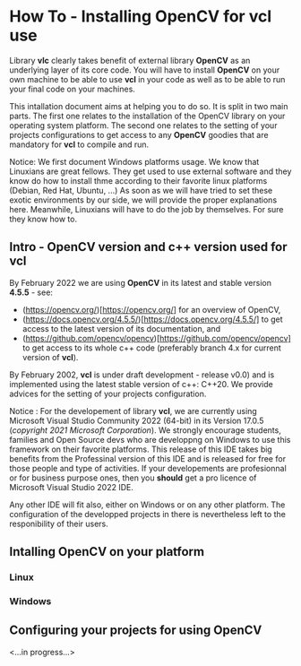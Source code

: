 # How To - Installing OpenCV for **vcl** use

Library **vlc** clearly takes benefit of external library **OpenCV** as an 
underlying layer of its core code. You will have to install **OpenCV** on 
your own machine to be able to use **vcl** in your code as well as to be 
able to run your final code on your machines.

This intallation document aims at helping you to do so. It is split in two 
main parts. The first one relates to the installation of the OpenCV library 
on your operating system platform. The second one relates to the setting of 
your projects configurations to get access to any **OpenCV** goodies that 
are mandatory for **vcl** to compile and run.

Notice: We first document Windows platforms usage. We know that Linuxians 
are great fellows. They get used to use external software and they know do 
how to install thme according to their favorite linux platforms (Debian, 
Red Hat, Ubuntu, ...) As soon as we will have tried to set these exotic 
environments by our side, we will provide the proper explanations here. 
Meanwhile, Linuxians will have to do the job by themselves. For sure they 
know how to.


## Intro - OpenCV version and c++ version used for vcl

By February 2022 we are using **OpenCV** in its latest and stable version 
**4.5.5** - see:
- (https://opencv.org/)[https://opencv.org/] for an overview of OpenCV,
- (https://docs.opencv.org/4.5.5/)[https://docs.opencv.org/4.5.5/] to get 
  access to the latest version of its documentation, and
- (https://github.com/opencv/opencv)[https://github.com/opencv/opencv] to 
  get access to its whole c++ code (preferably branch 4.x for current 
  version of **vcl**).
  
By February 2002, **vcl** is under draft development - release v0.0) and 
is implemented using the latest stable version of c++: C++20. We provide 
advices for the setting of your projects configuration.

Notice : For the developement of library **vcl**, we are currently using 
Microsoft Visual Studio Community 2022 (64-bit) in its Version 17.0.5 
(*copyright 2021 Microsoft Corporation*). We strongly encourage students, 
families and Open Source devs who are developpng on Windows to use this 
framework on their favorite platforms. This release of this IDE takes big 
benefits from the Professinal version of this IDE and is released for free 
for those people and type of activities. If your developements are 
profesionnal or for business purpose ones, then you **should** get a pro 
licence of Microsoft Visual Studio 2022 IDE.

Any other IDE will fit also, either on Windows or on any other platform. 
The configuration of the developped projects in there is nevertheless left 
to the responibility of their users. 




## Intalling OpenCV on your platform

### Linux

### Windows



## Configuring your projects for using OpenCV


<...in progress...>